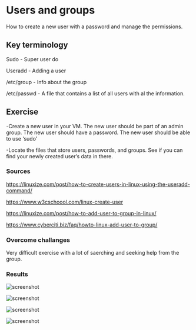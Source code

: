 # Users and groups

How to create a new user with a password and manage the permissions.

## Key terminology

Sudo - Super user do

Useradd - Adding a user

/etc/group - Info about the group

/etc/passwd - A file that contains a list of all users with al the information.


## Exercise

-Create a new user in your VM. 
The new user should be part of an admin group.
The new user should have a password.
The new user should be able to use ‘sudo’

-Locate the files that store users, passwords, and groups. See if you can find your newly created user’s data in there.


### Sources
https://linuxize.com/post/how-to-create-users-in-linux-using-the-useradd-command/

https://www.w3cschoool.com/linux-create-user

https://linuxize.com/post/how-to-add-user-to-group-in-linux/

https://www.cyberciti.biz/faq/howto-linux-add-user-to-group/



### Overcome challanges

Very difficult exercise with a lot of saerching and seeking help from the group.

### Results
![screenshot](../00_includes/linux4.png)

![screenshot](../00_includes/linux44.png)

![screenshot](../00_includes/linux444.png)

![screenshot](../00_includes/linux4444.png)